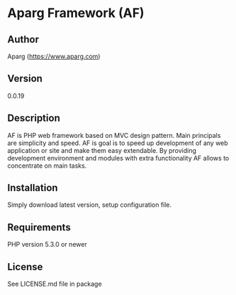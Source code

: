 Aparg Framework (AF)
====================

Author
------
Aparg (https://www.aparg.com)

Version
-------
0.0.19

Description
-----------
AF is PHP web framework based on MVC design pattern. Main principals are simplicity and speed.
AF is goal is to speed up development of any web application or site and make them easy extendable.
By providing development environment and modules with extra functionality AF allows to concentrate on main tasks.

Installation
------------
Simply download latest version, setup configuration file.

Requirements
------------
PHP version 5.3.0 or newer

License
-------
See LICENSE.md file in package